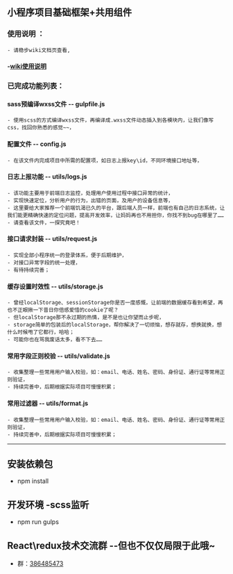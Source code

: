 ## 小程序项目基础框架+共用组件

### 使用说明 ：
	- 请稳步wiki文档页查看,
#### -[wiki使用说明](https://github.com/meibin08/gulp-wechat-weapp/wiki "使用说明")

### 已完成功能列表：

#### sass预编译wxss文件 -- gulpfile.js
	- 使用scss的方式编译wxss文件，再编译成.wxss文件动态插入到各模块内，让我们像写css，找回你熟悉的感觉~~，

#### 配置文件 -- config.js
	- 在该文件内完成项目中所需的配置项，如日志上报key\id，不同环境接口地址等，


#### 日志上报功能 -- utils/logs.js
	- 该功能主要用于前端日志监控，处理用户使用过程中接口异常的统计，
	- 实现快速定位，分析用户的行为，出错的页面，及用户的设备信息等，
	- 这里要给大家推荐一个前端饥渴已久的平台，跟后端人员一样，前端也有自己的日志系统，让我们能更精确快速的定位问题，提高开发效率，让妈妈再也不用担你，你找不到bug在哪里了……
	- 请查看该文件，一探究竟吧！

#### 接口请求封装 -- utils/request.js
	- 实现全部小程序统一的登录体系，便于后期维护，
	- 对接口异常字段的统一处理，
	- 有待持续完善；

#### 缓存设置时效性 -- utils/storage.js
	- 曾经localStorage、sessionStorage你是否一度感慨，让前端的数据缓存看到希望，再也不正眼揪一下昔日你倍感爱惜的cookie了呢？
	- 但localStorage那不永过期的热情，是不是也让你望而止步呢，
	- storage简单的包装后的localStorage，帮你解决了一切烦恼，想存就存，想换就换，想什么时候甩了它都行，哈哈；
	- 可能你也在骂我废话太多，看不下去……

#### 常用字段正则校验 -- utils/validate.js
	- 收集整理一些常用用户输入校验，如：email、电话、姓名、密码、身份证、通行证等常用正则验证，
	- 持续完善中，后期根据实际项目可慢慢积累；

#### 常用过滤器 -- utils/format.js
	- 收集整理一些常用用户输入校验，如：email、电话、姓名、密码、身份证、通行证等常用正则验证，
	- 持续完善中，后期根据实际项目可慢慢积累；

****

## 安装依赖包
- npm install

## 开发环境 -scss监听
- npm run gulps

## React\redux技术交流群 --但也不仅仅局限于此哦~
- 群：[386485473](https://shang.qq.com/wpa/qunwpa?idkey=d44baf17512787eb0e4f268849a3239d6b9675145a606e21b9a055176bd1c0e2 "React\redux技术交流群")
